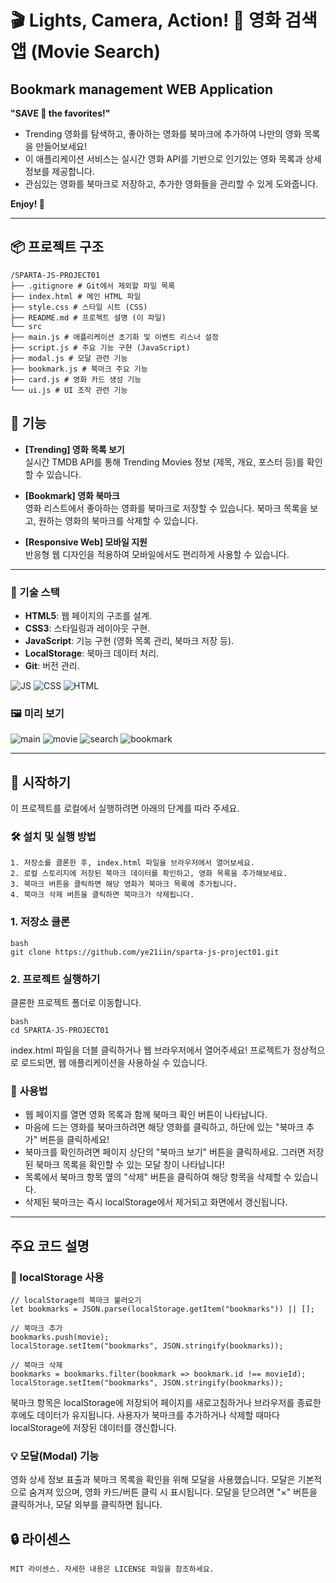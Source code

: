 # 🎬 Lights, Camera, Action! 🍿 영화 검색 앱 (Movie Search)

## Bookmark management WEB Application

**"SAVE 💛 the favorites!"**

- Trending 영화를 탐색하고, 좋아하는 영화를 북마크에 추가하여 나만의 영화 목록을 만들어보세요!
- 이 애플리케이션 서비스는 실시간 영화 API를 기반으로 인기있는 영화 목록과 상세 정보를 제공합니다.
- 관심있는 영화를 북마크로 저장하고, 추가한 영화들을 관리할 수 있게 도와줍니다.

**Enjoy! 💛**

---

## 📦 프로젝트 구조

```
/SPARTA-JS-PROJECT01
├── .gitignore # Git에서 제외할 파일 목록
├── index.html # 메인 HTML 파일
├── style.css # 스타일 시트 (CSS)
├── README.md # 프로젝트 설명 (이 파일)
└── src
├── main.js # 애플리케이션 초기화 및 이벤트 리스너 설정
├── script.js # 주요 기능 구현 (JavaScript)
├── modal.js # 모달 관련 기능
├── bookmark.js # 북마크 주요 기능
├── card.js # 영화 카드 생성 기능
└── ui.js # UI 조작 관련 기능
```

## 📝 기능

- **[Trending] 영화 목록 보기**  
  실시간 TMDB API를 통해 Trending Movies 정보 (제목, 개요, 포스터 등)를 확인할 수 있습니다.

- **[Bookmark] 영화 북마크**  
  영화 리스트에서 좋아하는 영화를 북마크로 저장할 수 있습니다. 북마크 목록을 보고, 원하는 영화의 북마크를 삭제할 수 있습니다.

- **[Responsive Web] 모바일 지원**  
  반응형 웹 디자인을 적용하여 모바일에서도 편리하게 사용할 수 있습니다.

---

### 📑 기술 스택

- **HTML5**: 웹 페이지의 구조를 설계.
- **CSS3**: 스타일링과 레이아웃 구현.
- **JavaScript**: 기능 구현 (영화 목록 관리, 북마크 저장 등).
- **LocalStorage**: 북마크 데이터 처리.
- **Git**: 버전 관리.

![JS](https://img.shields.io/badge/JavaScript-F7DF1E?style=for-the-badge&logo=JavaScript&logoColor=white)
![CSS](https://img.shields.io/badge/CSS3-1572B6?style=for-the-badge&logo=css3&logoColor=white)
![HTML](https://img.shields.io/badge/HTML5-E34F26?style=for-the-badge&logo=html5&logoColor=white)

### 🖼️ 미리 보기

![main](https://i.ibb.co/C5xwQYM/2025-01-17-10-18-00.png)
![movie](https://i.ibb.co/02FkP7f/2025-01-17-10-18-43.png)
![search](https://i.ibb.co/tK3YhyF/2025-01-17-10-20-22.png)
![bookmark](https://i.ibb.co/MchjJNQ/2025-01-17-10-21-25.png)

---

## 🚀 시작하기

이 프로젝트를 로컬에서 실행하려면 아래의 단계를 따라 주세요.

### 🛠️ 설치 및 실행 방법

```
1. 저장소를 클론한 후, index.html 파일을 브라우저에서 열어보세요.
2. 로컬 스토리지에 저장된 북마크 데이터를 확인하고, 영화 목록을 추가해보세요.
3. 북마크 버튼을 클릭하면 해당 영화가 북마크 목록에 추가됩니다.
4. 북마크 삭제 버튼을 클릭하면 북마크가 삭제됩니다.
```

### 1. 저장소 클론

```
bash
git clone https://github.com/ye21iin/sparta-js-project01.git
```

### 2. 프로젝트 실행하기

클론한 프로젝트 폴더로 이동합니다.

```
bash
cd SPARTA-JS-PROJECT01
```

index.html 파일을 더블 클릭하거나 웹 브라우저에서 열어주세요!
프로젝트가 정상적으로 로드되면, 웹 애플리케이션을 사용하실 수 있습니다.

### 📌 사용법

- 웹 페이지를 열면 영화 목록과 함께 북마크 확인 버튼이 나타납니다.
- 마음에 드는 영화를 북마크하려면 해당 영화를 클릭하고, 하단에 있는 "북마크 추가" 버튼을 클릭하세요!
- 북마크를 확인하려면 페이지 상단의 "북마크 보기" 버튼을 클릭하세요. 그러면 저장된 북마크 목록을 확인할 수 있는 모달 창이 나타납니다!
- 목록에서 북마크 항목 옆의 "삭제" 버튼을 클릭하여 해당 항목을 삭제할 수 있습니다.
- 삭제된 북마크는 즉시 localStorage에서 제거되고 화면에서 갱신됩니다.

---

## 주요 코드 설명

### 💾 localStorage 사용

```
// localStorage의 북마크 불러오기
let bookmarks = JSON.parse(localStorage.getItem("bookmarks")) || [];

// 북마크 추가
bookmarks.push(movie);
localStorage.setItem("bookmarks", JSON.stringify(bookmarks));

// 북마크 삭제
bookmarks = bookmarks.filter(bookmark => bookmark.id !== movieId);
localStorage.setItem("bookmarks", JSON.stringify(bookmarks));
```

북마크 항목은 localStorage에 저장되어 페이지를 새로고침하거나 브라우저를 종료한 후에도 데이터가 유지됩니다. 사용자가 북마크를 추가하거나 삭제할 때마다 localStorage에 저장된 데이터를 갱신합니다.

### 💡 모달(Modal) 기능

영화 상세 정보 표출과 북마크 목록을 확인을 위해 모달을 사용했습니다. 모달은 기본적으로 숨겨져 있으며, 영화 카드/버튼 클릭 시 표시됩니다. 모달을 닫으려면 "×" 버튼을 클릭하거나, 모달 외부를 클릭하면 됩니다.

## 🔒 라이센스

```
MIT 라이센스. 자세한 내용은 LICENSE 파일을 참조하세요.
```
